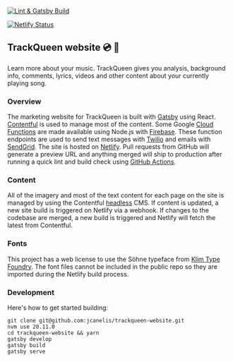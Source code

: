 [![Lint & Gatsby Build](https://github.com/jcanelis/trackqueen-website/actions/workflows/gatsby-build-prod.yml/badge.svg)](https://github.com/jcanelis/trackqueen-website/actions/workflows/gatsby-build-prod.yml)

[![Netlify Status](https://api.netlify.com/api/v1/badges/b8ab41f9-4478-421d-b762-8ae7ebc81fc6/deploy-status)](https://app.netlify.com/sites/mellow-heliotrope-747e07/deploys)

## TrackQueen website 💿 👑

Learn more about your music. TrackQueen gives you analysis, background info, comments, lyrics, videos and other content about your currently playing song.

### Overview

The marketing website for TrackQueen is built with [Gatsby](https://www.gatsbyjs.com/) using React. [Contentful](https://www.contentful.com/) is used to manage most of the content. Some Google [Cloud Functions](https://cloud.google.com/functions) are made available using Node.js with [Firebase](https://firebase.google.com/). These function endpoints are used to send text messages with [Twilio](https://www.twilio.com/) and emails with [SendGrid](https://sendgrid.com/). The site is hosted on [Netlify](https://www.netlify.com/). Pull requests from GitHub will generate a preview URL and anything merged will ship to production after running a quick lint and build check using [GitHub Actions](https://github.com/features/actions).

### Content

All of the imagery and most of the text content for each page on the site is managed by using the Contentful [headless](https://www.contentful.com/headless-cms/) CMS. If content is updated, a new site build is triggered on Netlify via a webhook. If changes to the codebase are merged, a new build is triggered and Netlify will fetch the latest from Contentful.

### Fonts

This project has a web license to use the Söhne typeface from [Klim Type Foundry](https://klim.co.nz/collections/soehne/). The font files cannot be included in the public repo so they are imported during the Netlify build process.

### Development

Here's how to get started building:

```shell
git clone git@github.com:jcanelis/trackqueen-website.git
nvm use 20.11.0
cd trackqueen-website && yarn
gatsby develop
gatsby build
gatsby serve
```
